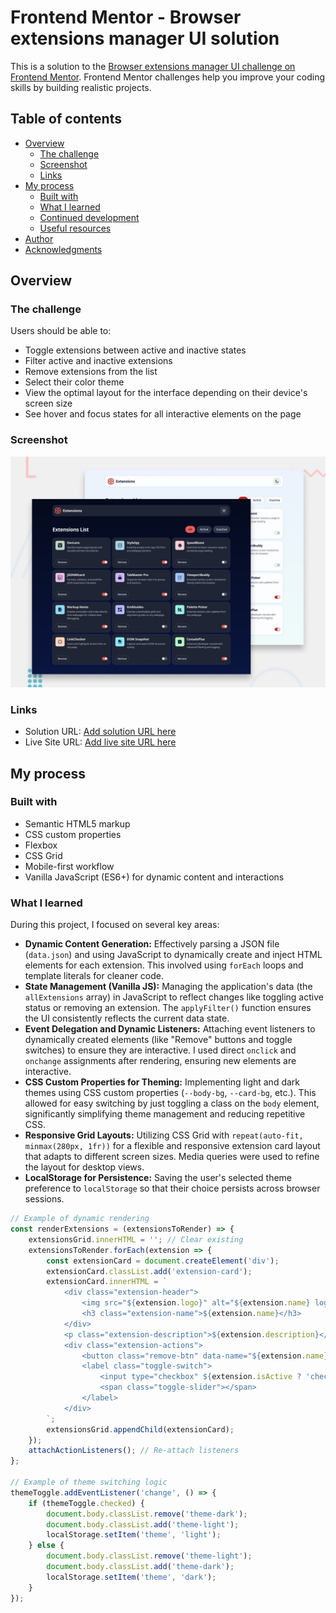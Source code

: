 # Frontend Mentor - Browser extensions manager UI solution

This is a solution to the [Browser extensions manager UI challenge on Frontend Mentor](https://www.frontendmentor.io/challenges/browser-extension-manager-ui-yNZnOfsMAp). Frontend Mentor challenges help you improve your coding skills by building realistic projects.

## Table of contents

- [Overview](#overview)
  - [The challenge](#the-challenge)
  - [Screenshot](#screenshot)
  - [Links](#links)
- [My process](#my-process)
  - [Built with](#built-with)
  - [What I learned](#what-i-learned)
  - [Continued development](#continued-development)
  - [Useful resources](#useful-resources)
- [Author](#author)
- [Acknowledgments](#acknowledgments)

## Overview

### The challenge

Users should be able to:

- Toggle extensions between active and inactive states
- Filter active and inactive extensions
- Remove extensions from the list
- Select their color theme
- View the optimal layout for the interface depending on their device's screen size
- See hover and focus states for all interactive elements on the page

### Screenshot

![](./preview.jpg)

### Links

- Solution URL: [Add solution URL here](https://your-solution-url.com)
- Live Site URL: [Add live site URL here](https://your-live-site-url.com)

## My process

### Built with

- Semantic HTML5 markup
- CSS custom properties
- Flexbox
- CSS Grid
- Mobile-first workflow
- Vanilla JavaScript (ES6+) for dynamic content and interactions

### What I learned

During this project, I focused on several key areas:

* **Dynamic Content Generation:** Effectively parsing a JSON file (`data.json`) and using JavaScript to dynamically create and inject HTML elements for each extension. This involved using `forEach` loops and template literals for cleaner code.
* **State Management (Vanilla JS):** Managing the application's data (the `allExtensions` array) in JavaScript to reflect changes like toggling active status or removing an extension. The `applyFilter()` function ensures the UI consistently reflects the current data state.
* **Event Delegation and Dynamic Listeners:** Attaching event listeners to dynamically created elements (like "Remove" buttons and toggle switches) to ensure they are interactive. I used direct `onclick` and `onchange` assignments after rendering, ensuring new elements are interactive.
* **CSS Custom Properties for Theming:** Implementing light and dark themes using CSS custom properties (`--body-bg`, `--card-bg`, etc.). This allowed for easy switching by just toggling a class on the `body` element, significantly simplifying theme management and reducing repetitive CSS.
* **Responsive Grid Layouts:** Utilizing CSS Grid with `repeat(auto-fit, minmax(280px, 1fr))` for a flexible and responsive extension card layout that adapts to different screen sizes. Media queries were used to refine the layout for desktop views.
* **LocalStorage for Persistence:** Saving the user's selected theme preference to `localStorage` so that their choice persists across browser sessions.

```js
// Example of dynamic rendering
const renderExtensions = (extensionsToRender) => {
    extensionsGrid.innerHTML = ''; // Clear existing
    extensionsToRender.forEach(extension => {
        const extensionCard = document.createElement('div');
        extensionCard.classList.add('extension-card');
        extensionCard.innerHTML = `
            <div class="extension-header">
                <img src="${extension.logo}" alt="${extension.name} logo" class="extension-logo">
                <h3 class="extension-name">${extension.name}</h3>
            </div>
            <p class="extension-description">${extension.description}</p>
            <div class="extension-actions">
                <button class="remove-btn" data-name="${extension.name}">Remove</button>
                <label class="toggle-switch">
                    <input type="checkbox" ${extension.isActive ? 'checked' : ''} data-name="${extension.name}">
                    <span class="toggle-slider"></span>
                </label>
            </div>
        `;
        extensionsGrid.appendChild(extensionCard);
    });
    attachActionListeners(); // Re-attach listeners
};

// Example of theme switching logic
themeToggle.addEventListener('change', () => {
    if (themeToggle.checked) {
        document.body.classList.remove('theme-dark');
        document.body.classList.add('theme-light');
        localStorage.setItem('theme', 'light');
    } else {
        document.body.classList.remove('theme-light');
        document.body.classList.add('theme-dark');
        localStorage.setItem('theme', 'dark');
    }
});
